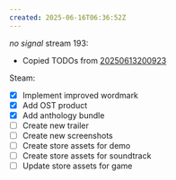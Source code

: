 ```yaml
---
created: 2025-06-16T06:36:52Z
---
```


_no signal_ stream 193:
- Copied TODOs from [20250613200923](20250613200923.md)

Steam:
- [x] Implement improved wordmark
- [x] Add OST product
- [x] Add anthology bundle
- [ ] Create new trailer
- [ ] Create new screenshots
- [ ] Create store assets for demo
- [ ] Create store assets for soundtrack
- [ ] Update store assets for game
